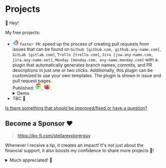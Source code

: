 # Projects

👋 Hey!

My free projects:

- <img src="assets/projects/faster_pr/pr.png" alt="faster_pr_icon" width="20" height="20" /> `Faster PR`: speed up the process of creating pull requests from issues that can be found on `Github [github.com, github.any-name.com]`, `GitLab [gitlab.com]`, `Trello [trello.com]`, `Jira [jsw.any-name.com, jira.any-name.net]`, `Monday [monday.com, any-name.monday.com]` with a plugin that automatically generates branch names, commits, and PR descriptions in just one or two clicks. Additionally, this plugin can be customized to use your own templates. The plugin is shown in issue and pull request pages.</br>Published: [<img src="assets/projects/faster_pr/chrome_icon.svg" alt="chrome_icon" width="20" height="20" />](https://chrome.google.com/webstore/detail/faster-pr/lcenjlelbnlooigocboklccingbhiajh/), [<img src="assets/projects/faster_pr/firefox_icon.svg" alt="firefox_icon" width="20" height="20" />](https://addons.mozilla.org/en-US/firefox/addon/faster-pr/).<details>
  <summary>Demo</summary>
    <img src="assets/projects/faster_pr/1.png" alt="faster_pr_icon" /> </br>
    <img src="assets/projects/faster_pr/2.png" alt="faster_pr_icon" /> </br>
    <img src="assets/projects/faster_pr/3.png" alt="faster_pr_icon" /> </br>
    <img src="assets/projects/faster_pr/4.png" alt="faster_pr_icon" /> </br>
    <img src="assets/projects/faster_pr/5.png" alt="faster_pr_icon" />
  </details>
- TBC 📝

[Is there something that should be improved/fixed or have a question?](https://github.com/StellarExplorerGuy/projects/issues/new/choose)

## Become a Sponsor ❤️

> https://ko-fi.com/stellarexplorerguy

Whenever I receive a tip, it creates an impact! It's not just about the financial support, it also boosts my confidence to share more projects 🌱!

<details>
<summary>Much appreciated! 🙌</summary>
  <img src="assets/projects/appreciated.gif" alt="faster_pr_icon" width="500" height="209" />
</details>

